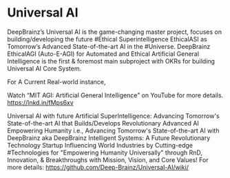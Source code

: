 # Universal AI
  DeepBrainz’s Universal AI is the game-changing master project, focuses on building/developing the future #Ethical Superintelligence EthicalASI as Tomorrow’s Advanced State-of-the-art AI in the #Universe. DeepBrainz EthicalAGI (Auto-E-AGI) for Automated and Ethical Artificial General Intelligence is the first & foremost main subproject with OKRs for building Universal AI Core System.

For A Current Real-world instance,

Watch “MIT AGI: Artificial General Intelligence” on YouTube for more details. https://lnkd.in/fMps6xv

Universal AI with future Artificial SuperIntelligence: Advancing Tomorrow's State-of-the-art AI that Builds/Develops Revolutionary Advanced AI Empowering Humanity i.e., Advancing Tomorrow's State-of-the-art AI with DeepBrainz aka DeepBrainz Intelligent Systems: A Future Revolutionary Technology Startup Influencing World Industries by Cutting-edge #Technologies for "Empowering Humanity Universally" through RnD, Innovation, & Breakthroughs with Mission, Vision, and Core Values! 
For more details:
https://github.com/Deep-Brainz/Universal-AI/wiki/
